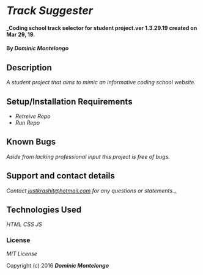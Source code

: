 # _Track Suggester_

#### _Coding school track selector for student project.ver 1.3.29.19 created on Mar 29, 19.

#### By _Dominic Montelongo_

## Description

_A student project that aims to mimic an informative coding school website._

## Setup/Installation Requirements

* _Retreive Repo_
* _Run Repo_

## Known Bugs

_Aside from lacking professional input this project is free of bugs._

## Support and contact details

_Contact justkrashit@hotmail.com for any questions or statements.__

## Technologies Used

_HTML CSS JS_

### License

*MIT License*

Copyright (c) 2016 **_Dominic Montelongo_**
